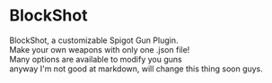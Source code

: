 # BlockShot

BlockShot, a customizable Spigot Gun Plugin.  
Make your own weapons with only one .json file!  
Many options are available to modify you guns  
anyway I'm not good at markdown, will change this thing soon guys.
